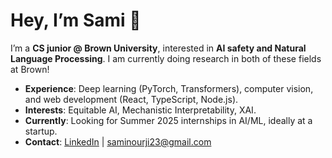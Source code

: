 # Hey, I’m Sami 👋

I’m a **CS junior @ Brown University**, interested in **AI safety and Natural Language Processing**. I am currently doing research in both of these fields at Brown!
- **Experience**: Deep learning (PyTorch, Transformers), computer vision, and web development (React, TypeScript, Node.js).
- **Interests**: Equitable AI, Mechanistic Interpretability, XAI.
- **Currently**: Looking for Summer 2025 internships in AI/ML, ideally at a startup.
- **Contact**: [LinkedIn](https://www.linkedin.com/in/saminourji/) | saminourji23@gmail.com
